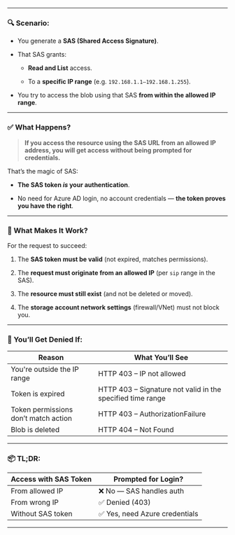 

---

### 🔍 Scenario:

- You generate a **SAS (Shared Access Signature)**.
    
- That SAS grants:
    
    - **Read and List** access.
        
    - To a **specific IP range** (e.g. `192.168.1.1–192.168.1.255`).
        
- You try to access the blob using that SAS **from within the allowed IP range**.
    

---

### ✅ What Happens?

> **If you access the resource using the SAS URL from an allowed IP address, you will get access without being prompted for credentials.**

That’s the magic of SAS:

- **The SAS token _is_ your authentication**.
    
- No need for Azure AD login, no account credentials — **the token proves you have the right**.
    

---

### 🧠 What Makes It Work?

For the request to succeed:

1. The **SAS token must be valid** (not expired, matches permissions).
    
2. The **request must originate from an allowed IP** (per `sip` range in the SAS).
    
3. The **resource must still exist** (and not be deleted or moved).
    
4. The **storage account network settings** (firewall/VNet) must not block you.
    

---

### 🛑 You’ll Get Denied If:

|Reason|What You’ll See|
|---|---|
|You're outside the IP range|HTTP 403 – IP not allowed|
|Token is expired|HTTP 403 – Signature not valid in the specified time range|
|Token permissions don’t match action|HTTP 403 – AuthorizationFailure|
|Blob is deleted|HTTP 404 – Not Found|

---

### 📦 TL;DR:

|Access with SAS Token|Prompted for Login?|
|---|---|
|From allowed IP|❌ No — SAS handles auth|
|From wrong IP|✅ Denied (403)|
|Without SAS token|✅ Yes, need Azure credentials|

---

